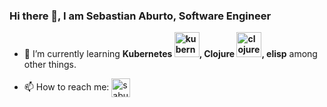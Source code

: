 ### Hi there 👋, I am Sebastian Aburto, Software Engineer 

<!--
**saburto/saburto** is a ✨ _special_ ✨ repository because its `README.md` (this file) appears on your GitHub profile.

Here are some ideas to get you started:

- 🔭 I’m currently working on ...
- 🌱 I’m currently learning ...
- 👯 I’m looking to collaborate on ...
- 🤔 I’m looking for help with ...
- 💬 Ask me about ...
- 📫 How to reach me: ...
- 😄 Pronouns: ...
- ⚡ Fun fact: ...
-->

- 🌱 I’m currently learning **Kubernetes <img src="https://www.vectorlogo.zone/logos/kubernetes/kubernetes-icon.svg" alt="kubernetes" width="40" height="40"/>, Clojure <img src="https://upload.wikimedia.org/wikipedia/commons/5/5d/Clojure_logo.svg" alt="clojure" width="40" height="40"/>, elisp** among other things.

- 📫 How to reach me: <a href="https://linkedin.com/in/saburto" target="blank"><img align="center" src="https://cdn.jsdelivr.net/npm/simple-icons@3.0.1/icons/linkedin.svg" alt="saburto" height="30" width="30" /></a>




